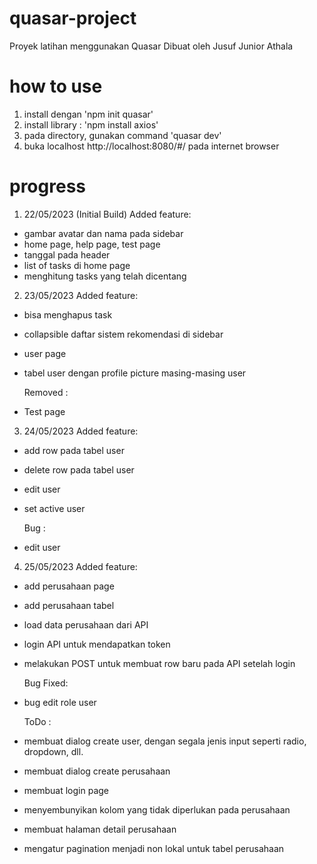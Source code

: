# quasar-project

Proyek latihan menggunakan Quasar
Dibuat oleh Jusuf Junior Athala

# how to use

1. install dengan 'npm init quasar'
2. install library : 'npm install axios'
3. pada directory, gunakan command 'quasar dev'
4. buka localhost http://localhost:8080/#/ pada internet browser

# progress

1. 22/05/2023 (Initial Build)
   Added feature:

- gambar avatar dan nama pada sidebar
- home page, help page, test page
- tanggal pada header
- list of tasks di home page
- menghitung tasks yang telah dicentang

2. 23/05/2023
   Added feature:

- bisa menghapus task
- collapsible daftar sistem rekomendasi di sidebar
- user page
- tabel user dengan profile picture masing-masing user

  Removed :

- Test page

3. 24/05/2023
   Added feature:

- add row pada tabel user
- delete row pada tabel user
- edit user
- set active user

  Bug :

- edit user

4. 25/05/2023
   Added feature:

- add perusahaan page
- add perusahaan tabel
- load data perusahaan dari API
- login API untuk mendapatkan token
- melakukan POST untuk membuat row baru pada API setelah login

  Bug Fixed:

- bug edit role user

  ToDo :

- membuat dialog create user, dengan segala jenis input seperti radio, dropdown, dll.
- membuat dialog create perusahaan
- membuat login page
- menyembunyikan kolom yang tidak diperlukan pada perusahaan
- membuat halaman detail perusahaan
- mengatur pagination menjadi non lokal untuk tabel perusahaan
